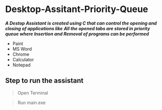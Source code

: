 # Desktop-Assitant-Priority-Queue

***A Destop Assistant is created using C that can control the opening and closing of applications like***
***All the opened tabs are stored in priority queue where Insertion and Removal of programs can be performed***

+ Paint
+ MS Word
+ Chrome
+ Calculator
+ Notepad

## Step to run the assistant

> Open Terminal

> Run main.exe
